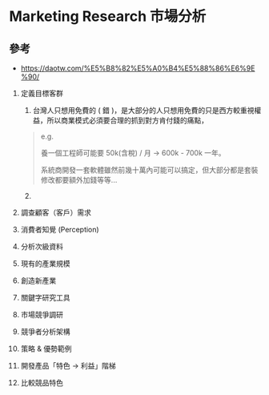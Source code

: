 # Marketing Research 市場分析

## 參考

* <https://daotw.com/%E5%B8%82%E5%A0%B4%E5%88%86%E6%9E%90/>

1. 定義目標客群

   1. 台灣人只想用免費的 ( 錯 )，是大部分的人只想用免費的只是西方較重視權益，所以商業模式必須要合理的抓到對方肯付錢的痛點，
   > e.g.
   >
   > 養一個工程師可能要 50k(含稅) / 月 -> 600k - 700k 一年。
   >
   > 系統商開發一套軟體雖然前幾十萬內可能可以搞定，但大部分都是套裝修改都要額外加錢等等...
   2. 
   
2. 調查顧客（客戶）需求
3. 消費者知覺 (Perception)
4. 分析次級資料
5. 現有的產業規模
6. 創造新產業
7. 關鍵字研究工具
8. 市場競爭調研
9.  競爭者分析架構
10. 策略 & 優勢範例
11. 開發產品「特色 → 利益」階梯
12. 比較競品特色
